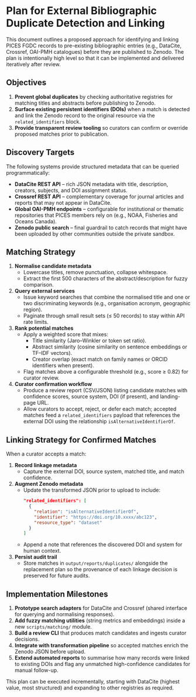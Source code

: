 # Plan for External Bibliographic Duplicate Detection and Linking

This document outlines a proposed approach for identifying and linking PICES FGDC records to
pre-existing bibliographic entries (e.g., DataCite, Crossref, OAI-PMH catalogues) before they
are published to Zenodo. The plan is intentionally high level so that it can be implemented and
delivered iteratively after review.

## Objectives

1. **Prevent global duplicates** by checking authoritative registries for matching titles and
   abstracts before publishing to Zenodo.
2. **Surface existing persistent identifiers (DOIs)** when a match is detected and link the
   Zenodo record to the original resource via the `related_identifiers` block.
3. **Provide transparent review tooling** so curators can confirm or override proposed matches
   prior to publication.

## Discovery Targets

The following systems provide structured metadata that can be queried programmatically:

- **DataCite REST API** – rich JSON metadata with title, description, creators, subjects, and
  DOI assignment status.
- **Crossref REST API** – complementary coverage for journal articles and reports that may not
  appear in DataCite.
- **Global OAI-PMH endpoints** – configurable for institutional or thematic repositories that
  PICES members rely on (e.g., NOAA, Fisheries and Oceans Canada).
- **Zenodo public search** – final guardrail to catch records that might have been uploaded by
  other communities outside the private sandbox.

## Matching Strategy

1. **Normalise candidate metadata**
   - Lowercase titles, remove punctuation, collapse whitespace.
   - Extract the first 500 characters of the abstract/description for fuzzy comparison.
2. **Query external services**
   - Issue keyword searches that combine the normalised title and one or two discriminating
     keywords (e.g., organisation acronym, geographic region).
   - Paginate through small result sets (≤ 50 records) to stay within API rate limits.
3. **Rank potential matches**
   - Apply a weighted score that mixes:
     - Title similarity (Jaro–Winkler or token set ratio).
     - Abstract similarity (cosine similarity on sentence embeddings or TF–IDF vectors).
     - Creator overlap (exact match on family names or ORCID identifiers when present).
   - Flag matches above a configurable threshold (e.g., score ≥ 0.82) for curator review.
4. **Curator confirmation workflow**
   - Produce a review report (CSV/JSON) listing candidate matches with confidence scores,
     source system, DOI (if present), and landing-page URL.
   - Allow curators to accept, reject, or defer each match; accepted matches feed a
     `related_identifiers` payload that references the external DOI using the relationship
     `isAlternativeIdentifierOf`.

## Linking Strategy for Confirmed Matches

When a curator accepts a match:

1. **Record linkage metadata**
   - Capture the external DOI, source system, matched title, and match confidence.
2. **Augment Zenodo metadata**
   - Update the transformed JSON prior to upload to include:
     ```json
     "related_identifiers": [
       {
         "relation": "isAlternativeIdentifierOf",
         "identifier": "https://doi.org/10.xxxx/abc123",
         "resource_type": "dataset"
       }
     ]
     ```
   - Append a note that references the discovered DOI and system for human context.
3. **Persist audit trail**
   - Store matches in `output/reports/duplicates/` alongside the replacement plan so the
     provenance of each linkage decision is preserved for future audits.

## Implementation Milestones

1. **Prototype search adapters** for DataCite and Crossref (shared interface for querying and
   normalising responses).
2. **Add fuzzy matching utilities** (string metrics and embeddings) inside a new
   `scripts/matching/` module.
3. **Build a review CLI** that produces match candidates and ingests curator decisions.
4. **Integrate with transformation pipeline** so accepted matches enrich the Zenodo JSON before
   upload.
5. **Extend automated reports** to summarise how many records were linked to existing DOIs and
   flag any unmatched high-confidence candidates for manual follow-up.

This plan can be executed incrementally, starting with DataCite (highest value, most structured)
and expanding to other registries as required.

